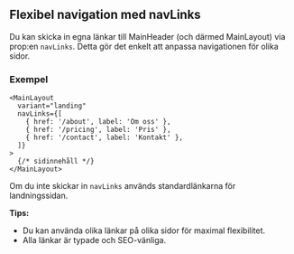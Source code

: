 ## Flexibel navigation med navLinks

Du kan skicka in egna länkar till MainHeader (och därmed MainLayout) via prop:en `navLinks`. Detta gör det enkelt att anpassa navigationen för olika sidor.

### Exempel

```tsx
<MainLayout
  variant="landing"
  navLinks={[
    { href: '/about', label: 'Om oss' },
    { href: '/pricing', label: 'Pris' },
    { href: '/contact', label: 'Kontakt' },
  ]}
>
  {/* sidinnehåll */}
</MainLayout>
```

Om du inte skickar in `navLinks` används standardlänkarna för landningssidan.

**Tips:**
- Du kan använda olika länkar på olika sidor för maximal flexibilitet.
- Alla länkar är typade och SEO-vänliga. 